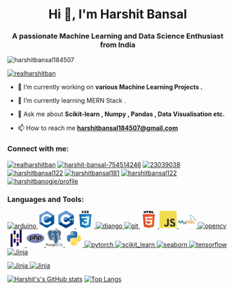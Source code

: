 <h1 align="center">Hi 👋, I'm Harshit Bansal</h1>
<h3 align="center">A passionate Machine Learning and Data Science Enthusiast from India</h3>

<p align="left"> <img src="https://komarev.com/ghpvc/?username=harshitbansal184507&label=Profile%20views&color=0e75b6&style=flat" alt="harshitbansal184507" /> </p>

<p align="left"> <a href="https://twitter.com/realharshitban" target="blank"><img src="https://img.shields.io/twitter/follow/realharshitban?logo=twitter&style=for-the-badge" alt="realharshitban" /></a> </p>

- 🔭 I’m currently working on **various Machine Learning Projects .**  

- 🌱 I’m currently learning MERN Stack .

- 💬 Ask me about **Scikit-learn , Numpy , Pandas , Data Visualisation etc.**

- 📫 How to reach me **harshitbansal184507@gmail.com**

<h3 align="left">Connect with me:</h3>
<p align="left">
<a href="https://twitter.com/realharshitban" target="blank"><img align="center" src="https://raw.githubusercontent.com/rahuldkjain/github-profile-readme-generator/master/src/images/icons/Social/twitter.svg" alt="realharshitban" height="30" width="40" /></a>
<a href="https://linkedin.com/in/harshit-bansal-754514246" target="blank"><img align="center" src="https://raw.githubusercontent.com/rahuldkjain/github-profile-readme-generator/master/src/images/icons/Social/linked-in-alt.svg" alt="harshit-bansal-754514246" height="30" width="40" /></a>
<a href="https://stackoverflow.com/users/23039038" target="blank"><img align="center" src="https://raw.githubusercontent.com/rahuldkjain/github-profile-readme-generator/master/src/images/icons/Social/stack-overflow.svg" alt="23039038" height="30" width="40" /></a>
<a href="https://kaggle.com/harshitbansal122" target="blank"><img align="center" src="https://raw.githubusercontent.com/rahuldkjain/github-profile-readme-generator/master/src/images/icons/Social/kaggle.svg" alt="harshitbansal122" height="30" width="40" /></a>
<a href="https://www.hackerrank.com/harshitbansal181" target="blank"><img align="center" src="https://raw.githubusercontent.com/rahuldkjain/github-profile-readme-generator/master/src/images/icons/Social/hackerrank.svg" alt="harshitbansal181" height="30" width="40" /></a>
<a href="https://www.leetcode.com/harshitbansal122" target="blank"><img align="center" src="https://raw.githubusercontent.com/rahuldkjain/github-profile-readme-generator/master/src/images/icons/Social/leet-code.svg" alt="harshitbansal122" height="30" width="40" /></a>
<a href="https://auth.geeksforgeeks.org/user/harshitbanogje/profile" target="blank"><img align="center" src="https://raw.githubusercontent.com/rahuldkjain/github-profile-readme-generator/master/src/images/icons/Social/geeks-for-geeks.svg" alt="harshitbanogje/profile" height="30" width="40" /></a>
</p>

<h3 align="left">Languages and Tools:</h3>
<p align="left"> <a href="https://www.arduino.cc/" target="_blank" rel="noreferrer"> <img src="https://cdn.worldvectorlogo.com/logos/arduino-1.svg" alt="arduino" width="40" height="40"/> </a> <a href="https://www.cprogramming.com/" target="_blank" rel="noreferrer"> <img src="https://raw.githubusercontent.com/devicons/devicon/master/icons/c/c-original.svg" alt="c" width="40" height="40"/> </a> <a href="https://www.w3schools.com/cpp/" target="_blank" rel="noreferrer"> <img src="https://raw.githubusercontent.com/devicons/devicon/master/icons/cplusplus/cplusplus-original.svg" alt="cplusplus" width="40" height="40"/> </a> <a href="https://www.w3schools.com/css/" target="_blank" rel="noreferrer"> <img src="https://raw.githubusercontent.com/devicons/devicon/master/icons/css3/css3-original-wordmark.svg" alt="css3" width="40" height="40"/> </a> <a href="https://www.djangoproject.com/" target="_blank" rel="noreferrer"> <img src="https://cdn.worldvectorlogo.com/logos/django.svg" alt="django" width="40" height="40"/> </a> <a href="https://git-scm.com/" target="_blank" rel="noreferrer"> <img src="https://www.vectorlogo.zone/logos/git-scm/git-scm-icon.svg" alt="git" width="40" height="40"/> </a> <a href="https://www.w3.org/html/" target="_blank" rel="noreferrer"> <img src="https://raw.githubusercontent.com/devicons/devicon/master/icons/html5/html5-original-wordmark.svg" alt="html5" width="40" height="40"/> </a> <a href="https://developer.mozilla.org/en-US/docs/Web/JavaScript" target="_blank" rel="noreferrer"> <img src="https://raw.githubusercontent.com/devicons/devicon/master/icons/javascript/javascript-original.svg" alt="javascript" width="40" height="40"/> </a> <a href="https://www.mysql.com/" target="_blank" rel="noreferrer"> <img src="https://raw.githubusercontent.com/devicons/devicon/master/icons/mysql/mysql-original-wordmark.svg" alt="mysql" width="40" height="40"/> </a> <a href="https://opencv.org/" target="_blank" rel="noreferrer"> <img src="https://www.vectorlogo.zone/logos/opencv/opencv-icon.svg" alt="opencv" width="40" height="40"/> </a> <a href="https://pandas.pydata.org/" target="_blank" rel="noreferrer"> <img src="https://raw.githubusercontent.com/devicons/devicon/2ae2a900d2f041da66e950e4d48052658d850630/icons/pandas/pandas-original.svg" alt="pandas" width="40" height="40"/> </a> <a href="https://www.php.net" target="_blank" rel="noreferrer"> <img src="https://raw.githubusercontent.com/devicons/devicon/master/icons/php/php-original.svg" alt="php" width="40" height="40"/> </a> <a href="https://www.postgresql.org" target="_blank" rel="noreferrer"> <img src="https://raw.githubusercontent.com/devicons/devicon/master/icons/postgresql/postgresql-original-wordmark.svg" alt="postgresql" width="40" height="40"/> </a> <a href="https://www.python.org" target="_blank" rel="noreferrer"> <img src="https://raw.githubusercontent.com/devicons/devicon/master/icons/python/python-original.svg" alt="python" width="40" height="40"/> </a> <a href="https://pytorch.org/" target="_blank" rel="noreferrer"> <img src="https://www.vectorlogo.zone/logos/pytorch/pytorch-icon.svg" alt="pytorch" width="40" height="40"/> </a> <a href="https://scikit-learn.org/" target="_blank" rel="noreferrer"> <img src="https://upload.wikimedia.org/wikipedia/commons/0/05/Scikit_learn_logo_small.svg" alt="scikit_learn" width="40" height="40"/> </a> <a href="https://seaborn.pydata.org/" target="_blank" rel="noreferrer"> <img src="https://seaborn.pydata.org/_images/logo-mark-lightbg.svg" alt="seaborn" width="40" height="40"/> </a> <a href="https://www.tensorflow.org" target="_blank" rel="noreferrer"> <img src="https://www.vectorlogo.zone/logos/tensorflow/tensorflow-icon.svg" alt="tensorflow" width="40" height="40"/> </a>
<a href="https://jinja.palletsprojects.com/en/3.1.x/" target="_blank" rel="noreferrer"> <img src="https://jinja.palletsprojects.com/en/3.1.x/_images/jinja-logo.png" alt="Jinja" width="40" height="40"/> </a> </p>
<a href="https://www.langchain.com/" target="_blank" rel="noreferrer"> <img src="https://opensource.muenchen.de/logo/langchain.jpg" alt="Jinja" width="40" height="40"/> </a> 
<a href="https://www.docker.com/" target="_blank" rel="noreferrer"> <img src="[https://images.app.goo.gl/wfSBY3DN9MNE7Kz49](https://cdn-icons-png.flaticon.com/512/919/919853.png)" alt="Jinja" width="40" height="40"/> </a> 

[![Harshit's's GitHub stats](https://github-readme-stats.vercel.app/api?username=harshitbansal184507)](https://github.com/harshitbansal184507/github-readme-stats)
[![Top Langs](https://github-readme-stats.vercel.app/api/top-langs/?username=harshitbansal184507&layout=compact)](https://github.com/harshitbansal184507/github-readme-stats)

